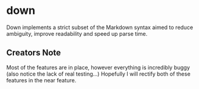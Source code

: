 # down
Down implements a strict subset of the Markdown syntax aimed to reduce ambiguity, improve readability and speed up parse time.

## Creators Note
Most of the features are in place, however everything is incredibly buggy (also notice the lack of real testing...) Hopefully I will rectify both of these features in the near feature.
